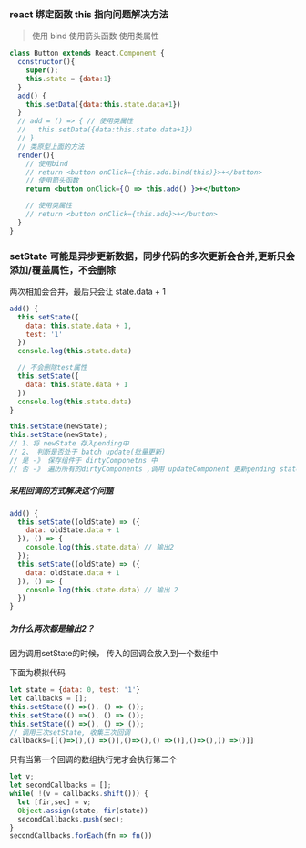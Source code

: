 ### react 绑定函数 this 指向问题解决方法

> 使用 bind
> 使用箭头函数
> 使用类属性

```jsx
class Button extends React.Component {
  constructor(){
    super();
    this.state = {data:1}
  }
  add() {
    this.setData({data:this.state.data+1})
  }
  // add = () => { // 使用类属性
  //   this.setData({data:this.state.data+1})
  // }
  // 类原型上面的方法
  render(){
    // 使用bind
    // return <button onClick={this.add.bind(this)}>+</button>
    // 使用箭头函数
    return <button onClick={（）=> this.add() }>+</button>

    // 使用类属性
    // return <button onClick={this.add}>+</button>
  }
}
```

### setState 可能是异步更新数据，同步代码的多次更新会合并,更新只会添加/覆盖属性，不会删除

两次相加会合并，最后只会让 state.data + 1

```jsx
add() {
  this.setState({
    data: this.state.data + 1,
    test: '1'
  })
  console.log(this.state.data) 

  // 不会删除test属性
  this.setState({
    data: this.state.data + 1
  })
  console.log(this.state.data)
}
```

```jsx
this.setState(newState);
this.setState(newState);
// 1、将 newState 存入pending中
// 2、 判断是否处于 batch update(批量更新)
// 是 -》 保存组件于 dirtyComponetns 中
// 否 -》 遍历所有的dirtyComponents ,调用 updateComponent 更新pending state or props
```

##### 采用回调的方式解决这个问题

```jsx
add() {
  this.setState((oldState) => ({
    data: oldState.data + 1
  }), () => {
    console.log(this.state.data) // 输出2
  });
  this.setState((oldState) => ({
    data: oldState.data + 1
  }), () => {
    console.log(this.state.data) // 输出 2
  })
}
```


##### 为什么两次都是输出2？
因为调用setState的时候， 传入的回调会放入到一个数组中

下面为模拟代码
```js
let state = {data: 0, test: '1'}
let callbacks = [];
this.setState(() =>(), () => ());
this.setState(() =>(), () => ());
this.setState(() =>(), () => ());
// 调用三次setState, 收集三次回调
callbacks=[[()=>(),() =>()],()=>(),() =>()],()=>(),() =>()]]
```
只有当第一个回调的数组执行完才会执行第二个

```js
let v;
let secondCallbacks = [];
while( !(v = callbacks.shift())) {
  let [fir,sec] = v;
  Object.assign(state, fir(state))
  secondCallbacks.push(sec);
}
secondCallbacks.forEach(fn => fn())
```
